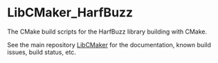 # LibCMaker_HarfBuzz

The CMake build scripts for the HarfBuzz library building with CMake.

See the main repository [LibCMaker](https://github.com/LibCMaker/LibCMaker) for the documentation, known build issues, build status, etc.
